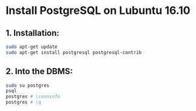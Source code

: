 # Install PostgreSQL on Lubuntu 16.10

## 1. Installation:

```bash
sudo apt-get update
sudo apt-get install postgresql postgresql-contrib
```

## 2. Into the DBMS:

```bash
sudo su postgres
psql
postgres # \conninfo
postgres # \q
```
